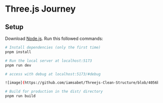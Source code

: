 # Three.js Journey

## Setup
Download [Node.js](https://nodejs.org/en/download/).
Run this followed commands:

``` bash
# Install dependencies (only the first time)
pnpm install

# Run the local server at localhost:5173
pnpm run dev

# access with debug at localhost:5173/#debug

![image](https://github.com/iamsabet/Threejs-Clean-Structure/blob/4056bb6225742a02a163302ca0010368f53f9c79/image.png)

# Build for production in the dist/ directory
pnpm run build
```


